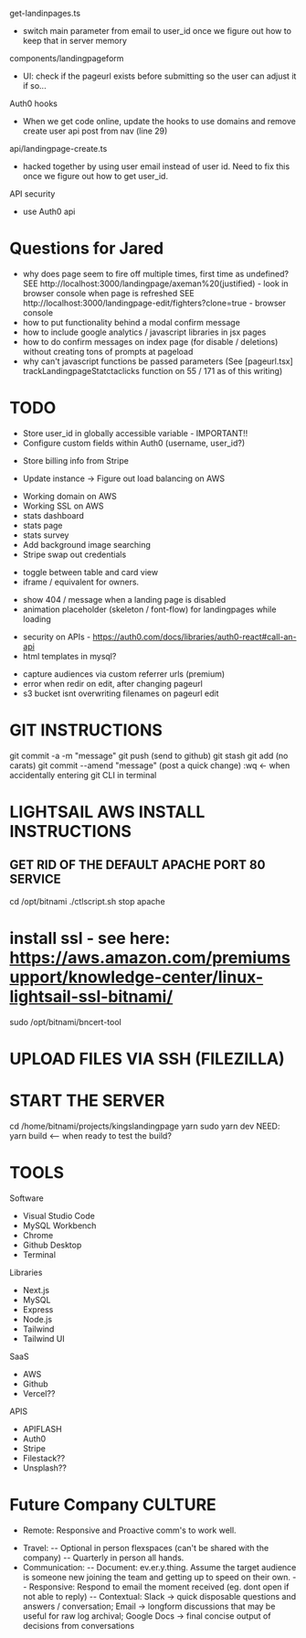 get-landinpages.ts
- switch main parameter from email to user_id once we figure out how to keep that in server memory

components/landingpageform
- UI: check if the pageurl exists before submitting so the user can adjust it if so...

Auth0 hooks
- When we get code online, update the hooks to use domains and remove create user api post from nav (line 29)

api/landingpage-create.ts
- hacked together by using user email instead of user id. Need to fix this once we figure out how to get user_id.

API security
- use Auth0 api

Questions for Jared
===================
* why does page seem to fire off multiple times, first time as undefined? 
    SEE http://localhost:3000/landingpage/axeman%20(justified) - look in browser console when page is refreshed
    SEE http://localhost:3000/landingpage-edit/fighters?clone=true - browser console
* how to put functionality behind a modal confirm message
* how to include google analytics / javascript libraries in jsx pages
* how to do confirm messages on index page (for disable / deletions) without creating tons of prompts at pageload
* why can't javascript functions be passed parameters (See [pageurl.tsx] trackLandingpageStatctaclicks function on 55 / 171 as of this writing)


TODO
================
* Store user_id in globally accessible variable - IMPORTANT!!
* Configure custom fields within Auth0 (username, user_id?) 
- Store billing info from Stripe
* Update instance -> Figure out load balancing on AWS
- Working domain on AWS
- Working SSL on AWS
- stats dashboard
- stats page
- stats survey
- Add background image searching
- Stripe swap out credentials
* toggle between table and card view
* iframe / equivalent for owners.
- show 404 / message when a landing page is disabled
- animation placeholder (skeleton / font-flow) for landingpages while loading
* security on APIs - https://auth0.com/docs/libraries/auth0-react#call-an-api
* html templates in mysql?
- capture audiences via custom referrer urls (premium)
- error when redir on edit, after changing pageurl
- s3 bucket isnt overwriting filenames on pageurl edit

GIT INSTRUCTIONS
================
git commit -a -m "message"
git push (send to github)
git stash
git add <filedirectory> (no carats)
git commit --amend "message" (post a quick change)
:wq <- when accidentally entering git CLI in terminal

LIGHTSAIL AWS INSTALL INSTRUCTIONS
===============
## GET RID OF THE DEFAULT APACHE PORT 80 SERVICE
cd /opt/bitnami
./ctlscript.sh stop apache
# install ssl - see here: https://aws.amazon.com/premiumsupport/knowledge-center/linux-lightsail-ssl-bitnami/
sudo /opt/bitnami/bncert-tool
# UPLOAD FILES VIA SSH (FILEZILLA)
# START THE SERVER
cd /home/bitnami/projects/kingslandingpage
yarn
sudo yarn dev
NEED: yarn build <-- when ready to test the build?


TOOLS
===============
Software
- Visual Studio Code
- MySQL Workbench
- Chrome
- Github Desktop
- Terminal

Libraries
- Next.js
- MySQL
- Express
- Node.js
- Tailwind
- Tailwind UI

SaaS
- AWS
- Github
- Vercel??

APIS
- APIFLASH
- Auth0
- Stripe
- Filestack??
- Unsplash??


Future Company CULTURE
=======
* Remote: Responsive and Proactive comm's to work well.
- Travel:
-- Optional in person flexspaces (can't be shared with the company)
-- Quarterly in person all hands.
- Communication:
-- Document: ev.er.y.thing. Assume the target audience is someone new joining the team and getting up to speed on their own.
-- Responsive: Respond to email the moment received (eg. dont open if not able to reply)
-- Contextual: Slack -> quick disposable questions and answers / conversation; Email -> longform discussions that may be useful for raw log archival; Google Docs -> final concise output of decisions from conversations